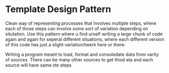 # Template Design Pattern


  Clean way of representing processes that involves multiple steps, where each of those steps can involve some sort of variation depending on situtation.
Use this pattern where u find urself writing a large chunk of code again and again for seperal different situations, where each different version of this code
has just a slight variation/twerk here or there.


Writing a program meant to load, format and consoledate data from varity of sources. There can be many other sources to get thisd ata and each source will have same ste steps

